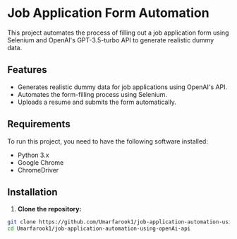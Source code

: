 # Job Application Form Automation

This project automates the process of filling out a job application form using Selenium and OpenAI's GPT-3.5-turbo API to generate realistic dummy data.

## Features

- Generates realistic dummy data for job applications using OpenAI's API.
- Automates the form-filling process using Selenium.
- Uploads a resume and submits the form automatically.

## Requirements

To run this project, you need to have the following software installed:

- Python 3.x
- Google Chrome
- ChromeDriver

## Installation

1. **Clone the repository:**

```bash
git clone https://github.com/Umarfarook1/job-application-automation-using-openAi-api.git
cd Umarfarook1/job-application-automation-using-openAi-api
